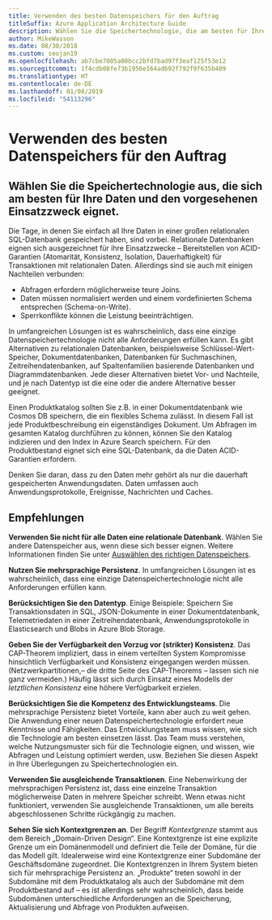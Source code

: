 ```yaml
---
title: Verwenden des besten Datenspeichers für den Auftrag
titleSuffix: Azure Application Architecture Guide
description: Wählen Sie die Speichertechnologie, die am besten für Ihre Daten und den vorgesehenen Einsatzzweck geeignet ist.
author: MikeWasson
ms.date: 08/30/2018
ms.custom: seojan19
ms.openlocfilehash: ab7cbe7005a00bcc2bfd7bad97f3eaf125f53e12
ms.sourcegitcommit: 1f4cdb08fe73b1956e164ad692f792f9f635b409
ms.translationtype: HT
ms.contentlocale: de-DE
ms.lasthandoff: 01/08/2019
ms.locfileid: "54113296"
---
```

# <a name="use-the-best-data-store-for-the-job"></a>Verwenden des besten Datenspeichers für den Auftrag

## <a name="pick-the-storage-technology-that-is-the-best-fit-for-your-data-and-how-it-will-be-used"></a>Wählen Sie die Speichertechnologie aus, die sich am besten für Ihre Daten und den vorgesehenen Einsatzzweck eignet.

Die Tage, in denen Sie einfach all Ihre Daten in einer großen relationalen SQL-Datenbank gespeichert haben, sind vorbei. Relationale Datenbanken eignen sich ausgezeichnet für ihre Einsatzzwecke – Bereitstellen von ACID-Garantien (Atomarität, Konsistenz, Isolation, Dauerhaftigkeit) für Transaktionen mit relationalen Daten. Allerdings sind sie auch mit einigen Nachteilen verbunden:

- Abfragen erfordern möglicherweise teure Joins.
- Daten müssen normalisiert werden und einem vordefinierten Schema entsprechen (Schema-on-Write).
- Sperrkonflikte können die Leistung beeinträchtigen.

In umfangreichen Lösungen ist es wahrscheinlich, dass eine einzige Datenspeichertechnologie nicht alle Anforderungen erfüllen kann. Es gibt Alternativen zu relationalen Datenbanken, beispielsweise Schlüssel-Wert-Speicher, Dokumentdatenbanken, Datenbanken für Suchmaschinen, Zeitreihendatenbanken, auf Spaltenfamilien basierende Datenbanken und Diagrammdatenbanken. Jede dieser Alternativen bietet Vor- und Nachteile, und je nach Datentyp ist die eine oder die andere Alternative besser geeignet.

Einen Produktkatalog sollten Sie z.B. in einer Dokumentdatenbank wie Cosmos DB speichern, die ein flexibles Schema zulässt. In diesem Fall ist jede Produktbeschreibung ein eigenständiges Dokument. Um Abfragen im gesamten Katalog durchführen zu können, können Sie den Katalog indizieren und den Index in Azure Search speichern. Für den Produktbestand eignet sich eine SQL-Datenbank, da die Daten ACID-Garantien erfordern.

Denken Sie daran, dass zu den Daten mehr gehört als nur die dauerhaft gespeicherten Anwendungsdaten. Daten umfassen auch Anwendungsprotokolle, Ereignisse, Nachrichten und Caches.

## <a name="recommendations"></a>Empfehlungen

**Verwenden Sie nicht für alle Daten eine relationale Datenbank**. Wählen Sie andere Datenspeicher aus, wenn diese sich besser eignen. Weitere Informationen finden Sie unter [Auswählen des richtigen Datenspeichers][data-store-overview].

**Nutzen Sie mehrsprachige Persistenz**. In umfangreichen Lösungen ist es wahrscheinlich, dass eine einzige Datenspeichertechnologie nicht alle Anforderungen erfüllen kann.

**Berücksichtigen Sie den Datentyp**. Einige Beispiele: Speichern Sie Transaktionsdaten in SQL, JSON-Dokumente in einer Dokumentdatenbank, Telemetriedaten in einer Zeitreihendatenbank, Anwendungsprotokolle in Elasticsearch und Blobs in Azure Blob Storage.

**Geben Sie der Verfügbarkeit den Vorzug vor (strikter) Konsistenz**. Das CAP-Theorem impliziert, dass in einem verteilten System Kompromisse hinsichtlich Verfügbarkeit und Konsistenz eingegangen werden müssen. (Netzwerkpartitionen,– die dritte Seite des CAP-Theorems – lassen sich nie ganz vermeiden.) Häufig lässt sich durch Einsatz eines Modells der *letztlichen Konsistenz* eine höhere Verfügbarkeit erzielen.

**Berücksichtigen Sie die Kompetenz des Entwicklungsteams**. Die mehrsprachige Persistenz bietet Vorteile, kann aber auch zu weit gehen. Die Anwendung einer neuen Datenspeichertechnologie erfordert neue Kenntnisse und Fähigkeiten. Das Entwicklungsteam muss wissen, wie sich die Technologie am besten einsetzen lässt. Das Team muss verstehen, welche Nutzungsmuster sich für die Technologie eignen, und wissen, wie Abfragen und Leistung optimiert werden, usw. Beziehen Sie diesen Aspekt in Ihre Überlegungen zu Speichertechnologien ein.

**Verwenden Sie ausgleichende Transaktionen**. Eine Nebenwirkung der mehrsprachigen Persistenz ist, dass eine einzelne Transaktion möglicherweise Daten in mehrere Speicher schreibt. Wenn etwas nicht funktioniert, verwenden Sie ausgleichende Transaktionen, um alle bereits abgeschlossenen Schritte rückgängig zu machen.

**Sehen Sie sich Kontextgrenzen an**. Der Begriff *Kontextgrenze* stammt aus dem Bereich „Domain-Driven Design“. Eine Kontextgrenze ist eine explizite Grenze um ein Domänenmodell und definiert die Teile der Domäne, für die das Modell gilt. Idealerweise wird eine Kontextgrenze einer Subdomäne der Geschäftsdomäne zugeordnet. Die Kontextgrenzen in Ihrem System bieten sich für mehrsprachige Persistenz an. „Produkte“ treten sowohl in der Subdomäne mit dem Produktkatalog als auch der Subdomäne mit dem Produktbestand auf – es ist allerdings sehr wahrscheinlich, dass beide Subdomänen unterschiedliche Anforderungen an die Speicherung, Aktualisierung und Abfrage von Produkten aufweisen.

[data-store-overview]: ../technology-choices/data-store-overview.md
